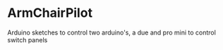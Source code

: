 # ArmChairPilot
Arduino sketches to control two arduino's, a due and pro mini to control switch panels

